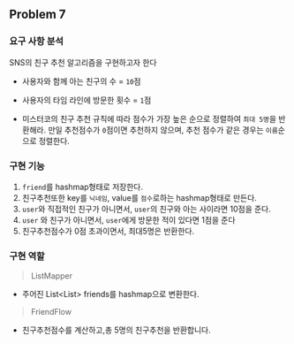 ## Problem 7

### 요구 사항 분석
SNS의 친구 추천 알고리즘을 구현하고자 한다
- 사용자와 함께 아는 친구의 수 = ``10``점
- 사용자의 타임 라인에 방문한 횟수 = ``1``점

- 미스터코의 친구 추천 규칙에 따라 점수가 가장 높은 순으로 정렬하여 ``최대 5명``을 반환해라. 
만일 추천점수가 ``0``점이면 추천하지 않으며, 추천 점수가 같은 경우는 ``이름``순으로 정렬한다.


### 구현 기능
1. `friend`를 hashmap형태로 저장한다.
2. 친구추천또한 key를 ``닉네임``, value를 ``점수``로하는 hashmap형태로 만든다.
3. `user`와 직접적인 친구가 아니면서, `user`의 친구와 아는 사이라면 10점을 준다.
4. `user` 와 친구가 아니면서, `user`에게 방문한 적이 있다면 1점을 준다
5. 친구추천점수가 0점 초과이면서, 최대5명은 반환한다.

### 구현 역할
> ListMapper

- 주어진 List<List<String>> friends를 hashmap으로 변환한다.

> FriendFlow
 
- 친구추천점수를 계산하고,총 5명의 친구추천을 반환합니다.
